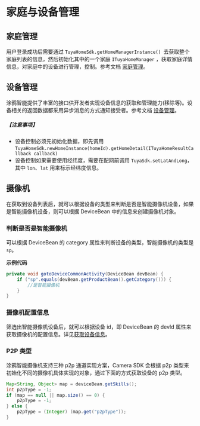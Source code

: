 # 家庭与设备管理



## 家庭管理

用户登录成功后需要通过 `TuyaHomeSdk.getHomeManagerInstance() `去获取整个家庭列表的信息，然后初始化其中的一个家庭 `ITuyaHomeManager` ，获取家庭详情信息，对家庭中的设备进行管理，控制。参考文档 [家庭管理](https://tuyainc.github.io/tuyasmart_home_android_sdk_doc/zh-hans/resource/HomeManager.html)。



## 设备管理

涂鸦智能提供了丰富的接口供开发者实现设备信息的获取和管理能力(移除等)。设备相关的返回数据都采用异步消息的方式通知接受者。参考文档 [设备管理](https://tuyainc.github.io/tuyasmart_home_android_sdk_doc/zh-hans/resource/Device_standard.html)。

##### 【注意事项】

- 设备控制必须先初始化数据，即先调用 `TuyaHomeSdk.newHomeInstance(homeId).getHomeDetail(ITuyaHomeResultCallback callback)`
- 设备控制如果需要使用经纬度，需要在配网前调用 `TuyaSdk.setLatAndLong`，其中  `lon`、`lat`  用来标示经纬度信息。

## 摄像机

在获取到设备列表后，就可以根据设备的类型来判断是否是智能摄像机设备，如果是智能摄像机设备，则可以根据 DeviceBean 中的信息来创建摄像机对象。

### 判断是否是智能摄像机

可以根据 DeviceBean 的 category 属性来判断设备的类型，智能摄像机的类型是 `sp`。

**示例代码**

```java
private void gotoDeviceCommonActivity(DeviceBean devBean) {
    if ("sp".equals(devBean.getProductBean().getCategory())) {
        //是智能摄像机
    }
}
```

### 摄像机配置信息

筛选出智能摄像机设备后，就可以根据设备 id，即 DeviceBean 的 devId 属性来获取摄像机的配置信息。详见[获取设备信息](./LiveProcess.html#获取设备信息)。

### P2P 类型

涂鸦智能摄像机支持三种 p2p 通道实现方案，Camera SDK 会根据 p2p 类型来初始化不同的摄像机具体实现的对象，通过下面的方式获取设备的 p2p 类型。

```java
Map<String, Object> map = deviceBean.getSkills();
int p2pType = -1;
if (map == null || map.size() == 0) {
    p2pType = -1;
} else {
    p2pType = (Integer) (map.get("p2pType"));
}
```